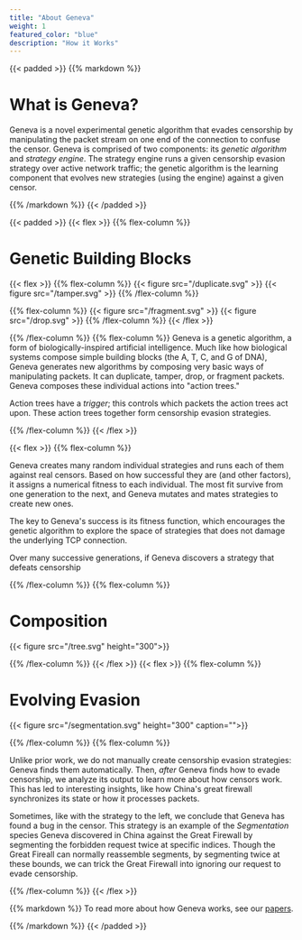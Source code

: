 ```yaml
---
title: "About Geneva"
weight: 1
featured_color: "blue"
description: "How it Works"
---
```


{{< padded >}}
{{% markdown %}}
# What is Geneva? 
Geneva is a novel experimental genetic algorithm that evades censorship by manipulating the packet stream on one end of the connection to confuse the censor. Geneva is comprised of two components:
its _genetic algorithm_ and _strategy engine_. The strategy engine runs a given censorship evasion strategy over active network traffic; the genetic algorithm is the learning component that evolves new strategies (using the engine) against a given censor.

{{% /markdown %}}
{{< /padded >}}

{{< padded >}}
{{< flex >}}
{{% flex-column %}}
# Genetic Building Blocks


{{< flex >}}
{{% flex-column %}}
{{< figure src="/duplicate.svg" >}}
{{< figure src="/tamper.svg" >}}
{{% /flex-column %}}

{{% flex-column %}}
{{< figure src="/fragment.svg" >}}
{{< figure src="/drop.svg" >}}
{{% /flex-column %}}
{{< /flex >}}

{{% /flex-column %}}
{{% flex-column %}}
Geneva is a genetic algorithm, a form of biologically-inspired artificial intelligence. Much like how biological systems compose simple building blocks (the A, T, C, and G of DNA), Geneva generates new algorithms by composing very basic ways of manipulating packets. It can duplicate, tamper, drop, or fragment packets. Geneva composes these individual actions into "action trees."

Action trees have a _trigger_; this controls which packets the action trees act upon. These action trees together form censorship evasion strategies.

{{% /flex-column %}}
{{< /flex >}}

{{< flex >}}
{{% flex-column %}}

Geneva creates many random individual strategies and runs each of them against real censors. Based on how successful they are (and other factors), it assigns a numerical fitness to each individual. The most fit survive from one generation to the next, and Geneva mutates and mates strategies to create new ones. 

The key to Geneva's success is its fitness function, which encourages the genetic algorithm to explore the space of strategies that does not damage the underlying TCP connection.

Over many successive generations, if Geneva discovers a strategy that defeats censorship

{{% /flex-column %}}
{{% flex-column %}}

# Composition

{{< figure src="/tree.svg" height="300">}}

{{% /flex-column %}}
{{< /flex >}}
{{< flex >}}
{{% flex-column %}}

# Evolving Evasion
{{< figure src="/segmentation.svg" height="300" caption="">}}

{{% /flex-column %}}
{{% flex-column %}}

Unlike prior work, we do not manually create censorship evasion strategies: Geneva finds them automatically. Then, _after_ Geneva finds how to evade censorship, we analyze its output to learn more about how censors work. This has led to interesting insights, like how China's great firewall synchronizes its state or how it processes packets. 

Sometimes, like with the strategy to the left, we conclude that Geneva has found a bug in the censor. This strategy is an example of the _Segmentation_ species Geneva discovered in China against the Great Firewall by segmenting the forbidden request twice at specific indices. Though the Great Fireall can normally reassemble segments, by segmenting twice at these bounds, we can trick the Great Firewall into ignoring our request to evade censorship.

{{% /flex-column %}}
{{< /flex >}}

{{% markdown %}}
To read more about how Geneva works, see our [papers](/papers). 

{{% /markdown %}}
{{< /padded >}}
